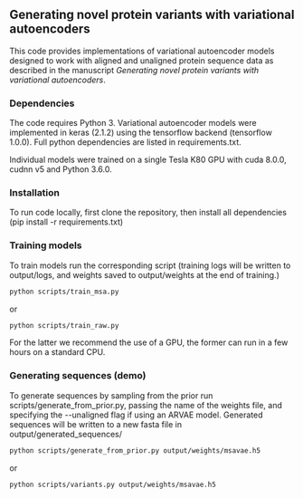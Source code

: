 ## Generating novel protein variants with variational autoencoders

This code provides implementations of variational autoencoder models designed to work with aligned and unaligned protein sequence data as described in the manuscript *Generating novel protein variants with variational autoencoders*.

### Dependencies

The code requires Python 3. Variational autoencoder models were implemented in keras (2.1.2) using the tensorflow backend (tensorflow 1.0.0). Full python dependencies are listed in requirements.txt.

Individual models were trained on a single Tesla K80 GPU with cuda 8.0.0, cudnn v5 and Python 3.6.0.

### Installation

To run code locally, first clone the repository, then install all dependencies (pip install -r requirements.txt)

### Training models

To train models run the corresponding script (training logs will be written to output/logs, and weights saved to output/weights at the end of training.)

``` bash
python scripts/train_msa.py
```

or 

``` bash
python scripts/train_raw.py
```

For the latter we recommend the use of a GPU, the former can run in a few hours on a standard CPU.

### Generating sequences (demo)

To generate sequences by sampling from the prior run scripts/generate_from_prior.py, passing the name of the weights file, and specifying the --unaligned flag if using an ARVAE model. Generated sequences will be written to a new fasta file in output/generated_sequences/

``` bash
python scripts/generate_from_prior.py output/weights/msavae.h5
```
or

``` bash
python scripts/variants.py output/weights/msavae.h5
```